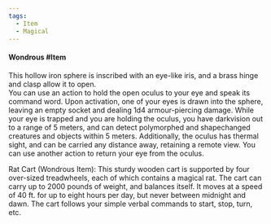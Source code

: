 ```yaml
---
tags:
  - Item
  - Magical
---
```

#### Wondrous #Item 
This hollow iron sphere is inscribed with an eye-like iris, and a brass hinge and clasp allow it to open.  
You can use an action to hold the open oculus to your eye and speak its command word.
Upon activation, one of your eyes is drawn into the sphere, leaving an empty socket and dealing 1d4 armour-piercing damage.
While your eye is trapped and you are holding the oculus, you have darkvision out to a range of 5 meters, and can detect polymorphed and shapechanged creatures and objects within 5 meters.
Additionally, the oculus has thermal sight, and can be carried any distance away, retaining a remote view. 
You can use another action to return your eye from the oculus.

Rat Cart (Wondrous Item): 
	This sturdy wooden cart is supported by four over-sized treadwheels, each of which contains a magical rat. The cart can carry up to 2000 pounds of weight, and balances itself. It moves at a speed of 40 ft. for up to eight hours per day, but never between midnight and dawn. The cart follows your simple verbal commands to start, stop, turn, etc.